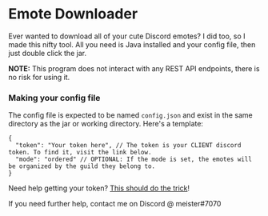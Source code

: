 # Emote Downloader

Ever wanted to download all of your cute Discord emotes? I did too, so I made this nifty tool.
All you need is Java installed and your config file, then just double click the jar.

**NOTE:** This program does not interact with any REST API endpoints, there is no risk for using it.

### Making your config file
The config file is expected to be named `config.json` and exist in the same directory as the jar or working directory. Here's a template:

```
{
  "token": "Your token here", // The token is your CLIENT discord token. To find it, visit the link below.
  "mode": "ordered" // OPTIONAL: If the mode is set, the emotes will be organized by the guild they belong to.
}
```

Need help getting your token? [This should do the trick](https://camo.githubusercontent.com/d3d4ad5526143204a98db268d79eadadf0d03a87/687474703a2f2f692e696d6775722e636f6d2f5569416d4f714d2e706e67)!

If you need further help, contact me on Discord @ meister#7070
